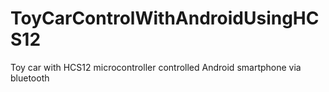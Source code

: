 # ToyCarControlWithAndroidUsingHCS12
Toy car with HCS12 microcontroller controlled Android smartphone via bluetooth 
